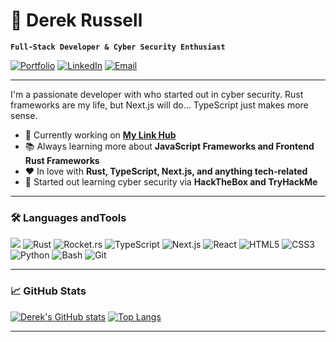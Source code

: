 # 🌊 Derek Russell

**`Full-Stack Developer & Cyber Security Enthusiast`**

[![Portfolio](https://img.shields.io/badge/Portfolio-%23000000.svg?style=for-the-badge&logo=firefox&logoColor=white)](https://derekrussell.pro)
[![LinkedIn](https://img.shields.io/badge/LinkedIn-%230077B5.svg?style=for-the-badge&logo=linkedin&logoColor=white)](#)
[![Email](https://img.shields.io/badge/Email-%23D14836.svg?style=for-the-badge&logo=gmail&logoColor=white)](mailto:your.email@example.com)

---

I'm a passionate developer with who started out in cyber security. Rust frameworks are my life, but Next.js will do... TypeScript just makes more sense.

- 🚀 Currently working on **[My Link Hub](https://github.com/drkrssll/link-hub)**
- 📚 Always learning more about **JavaScript Frameworks and Frontend Rust Frameworks**
- ❤️ In love with **Rust, TypeScript, Next.js, and anything tech-related**
- 👾 Started out learning cyber security via **HackTheBox and TryHackMe**
---

### 🛠️ Languages andTools

![](https://img.shields.io/badge/C-%23A8B9CC.svg?style=for-the-badge&logo=c&logoColor=black)
![Rust](https://img.shields.io/badge/Rust-000000?style=for-the-badge&logo=rust&logoColor=orange)
![Rocket.rs](https://img.shields.io/badge/Rocket.rs-%23EC4A3F.svg?style=for-the-badge&logo=rocket&logoColor=white)
![TypeScript](https://img.shields.io/badge/TypeScript-%23007ACC.svg?style=for-the-badge&logo=typescript&logoColor=white)
![Next.js](https://img.shields.io/badge/Next.js-%23000000.svg?style=for-the-badge&logo=nextdotjs&logoColor=white)
![React](https://img.shields.io/badge/React-%2320232a.svg?style=for-the-badge&logo=react&logoColor=%2361DAFB)
![HTML5](https://img.shields.io/badge/HTML5-%23E34F26.svg?style=for-the-badge&logo=html5&logoColor=white)
![CSS3](https://img.shields.io/badge/CSS3-%231572B6.svg?style=for-the-badge&logo=css3&logoColor=black)
![Python](https://img.shields.io/badge/Python-%233776AB.svg?style=for-the-badge&logo=python&logoColor=white)
![Bash](https://img.shields.io/badge/Bash-%234EAA25.svg?style=for-the-badge&logo=gnu-bash&logoColor=white)
![Git](https://img.shields.io/badge/Git-%23F05033.svg?style=for-the-badge&logo=git&logoColor=white)

---

### 📈 GitHub Stats

[![Derek's GitHub stats](https://github-readme-stats.vercel.app/api?username=drkrssll&show_icons=true&theme=tokyonight)](https://github.com/drkrssll)
[![Top Langs](https://github-readme-stats.vercel.app/api/top-langs/?username=drkrssll&layout=compact&theme=tokyonight)](https://github.com/drkrssll)

---